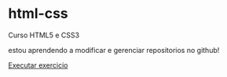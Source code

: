 # html-css
 Curso HTML5 e CSS3

estou aprendendo a modificar e gerenciar repositorios no github!

<a href="https://alexsandro08.github.io/html-css/exercicios/ex001/index"> Executar exercicio</a>